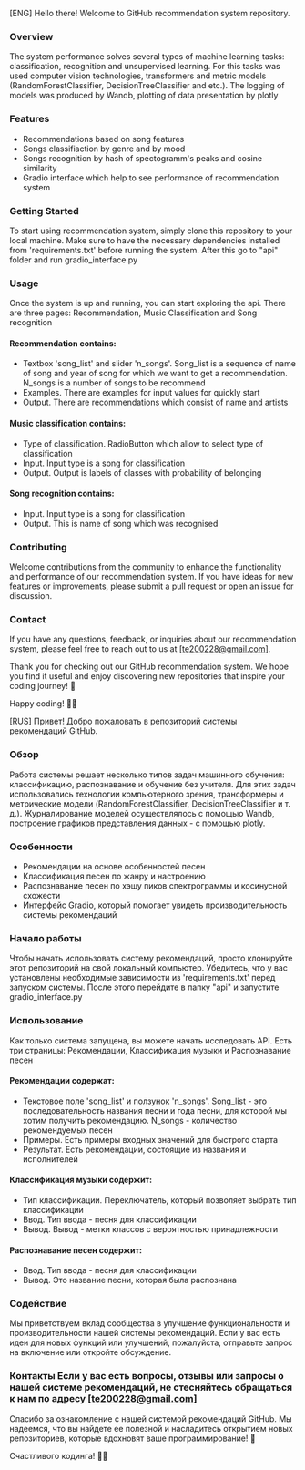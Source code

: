 
[ENG] Hello there! Welcome to GitHub recommendation system repository.

### Overview
The system performance solves several types of machine learning tasks: classification, recognition and unsupervised learning. For this tasks was used computer vision technologies, transformers and metric models (RandomForestClassifier, DecisionTreeClassifier and etc.). The logging of models was produced by Wandb, plotting of data presentation by plotly

### Features
- Recommendations based on song features
- Songs classifiaction by genre and by mood
- Songs recognition by hash of spectogramm's peaks and cosine similarity
- Gradio interface which help to see performance of recommendation system 

### Getting Started
To start using recommendation system, simply clone this repository to your local machine. Make sure to have the necessary dependencies installed from 'requirements.txt' before running the system. After this go to "api" folder and run gradio_interface.py 

### Usage
Once the system is up and running, you can start exploring the api. There are three pages: Recommendation, Music Classification and Song recognition
#### Recommendation contains:
- Textbox 'song_list' and slider 'n_songs'. Song_list is a sequence of name of song and year of song for which we want to get a recommendation. N_songs is a number of songs to be recommend 
- Examples. There are examples for input values for quickly start
- Output. There are recommendations which consist of name and artists
#### Music classification contains:
- Type of classification. RadioButton which allow to select type of classification
- Input. Input type is a song for classification
- Output. Output is labels of classes with probability of belonging
#### Song recognition contains:
-  Input. Input type is a song for classification
-  Output. This is name of song which was recognised 

### Contributing
Welcome contributions from the community to enhance the functionality and performance of our recommendation system. If you have ideas for new features or improvements, please submit a pull request or open an issue for discussion.

### Contact
If you have any questions, feedback, or inquiries about our recommendation system, please feel free to reach out to us at [te200228@gmail.com].

Thank you for checking out our GitHub recommendation system. We hope you find it useful and enjoy discovering new repositories that inspire your coding journey! 🚀

Happy coding! 🤖🌟


[RUS] Привет! Добро пожаловать в репозиторий системы рекомендаций GitHub. 

### Обзор 
Работа системы решает несколько типов задач машинного обучения: классификацию, распознавание и обучение без учителя. Для этих задач использовались технологии компьютерного зрения, трансформеры и метрические модели (RandomForestClassifier, DecisionTreeClassifier и т. д.). Журналирование моделей осуществлялось с помощью Wandb, построение графиков представления данных - с помощью plotly. 

### Особенности 
- Рекомендации на основе особенностей песен
- Классификация песен по жанру и настроению
- Распознавание песен по хэшу пиков спектрограммы и косинусной схожести
- Интерфейс Gradio, который помогает увидеть производительность системы рекомендаций
  
### Начало работы
  Чтобы начать использовать систему рекомендаций, просто клонируйте этот репозиторий на свой локальный компьютер. Убедитесь, что у вас установлены необходимые зависимости из 'requirements.txt' перед запуском системы. После этого перейдите в папку "api" и запустите gradio_interface.py
  
### Использование 
Как только система запущена, вы можете начать исследовать API. Есть три страницы: Рекомендации, Классификация музыки и Распознавание песен 

#### Рекомендации содержат: 
- Текстовое поле 'song_list' и ползунок 'n_songs'. Song_list - это последовательность названия песни и года песни, для которой мы хотим получить рекомендацию. N_songs - количество рекомендуемых песен
- Примеры. Есть примеры входных значений для быстрого старта
- Результат. Есть рекомендации, состоящие из названия и исполнителей
#### Классификация музыки содержит: 
- Тип классификации. Переключатель, который позволяет выбрать тип классификации
- Ввод. Тип ввода - песня для классификации
- Вывод. Вывод - метки классов с вероятностью принадлежности
#### Распознавание песен содержит: 
- Ввод. Тип ввода - песня для классификации
- Вывод. Это название песни, которая была распознана
  
### Содействие 
Мы приветствуем вклад сообщества в улучшение функциональности и производительности нашей системы рекомендаций. Если у вас есть идеи для новых функций или улучшений, пожалуйста, отправьте запрос на включение или откройте обсуждение. 

### Контакты Если у вас есть вопросы, отзывы или запросы о нашей системе рекомендаций, не стесняйтесь обращаться к нам по адресу [te200228@gmail.com] 

Спасибо за ознакомление с нашей системой рекомендаций GitHub. Мы надеемся, что вы найдете ее полезной и насладитесь открытием новых репозиториев, которые вдохновят ваше программирование! 🚀 

Счастливого кодинга! 🤖🌟
